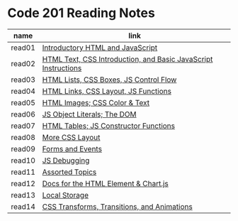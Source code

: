 # Code 201 Reading Notes
| name | link |
| ----------- | ----------- |
| read01 | [Introductory HTML and JavaScript](read1.md)
| read02 | [HTML Text, CSS Introduction, and Basic JavaScript Instructions](read2.md) |
| read03 | [HTML Lists, CSS Boxes, JS Control Flow](read3.md) |
| read04 | [ HTML Links, CSS Layout, JS Functions](read04.md) |
| read05 | [HTML Images; CSS Color & Text](read5.md) |
| read06 | [JS Object Literals; The DOM](read6.md) |
| read07 | [HTML Tables; JS Constructor Functions](read7.md) |
| read08 | [More CSS Layout](read8.md) |
| read09 | [Forms and Events](read9.md) |
| read10 | [JS Debugging](read10.md) |
| read11 | [Assorted Topics](read11.md) |
| read12 | [Docs for the HTML <canvas> Element & Chart.js](read12.md) |
| read13 | [Local Storage](read13.md) |
| read14 | [CSS Transforms, Transitions, and Animations](read14.md) |
